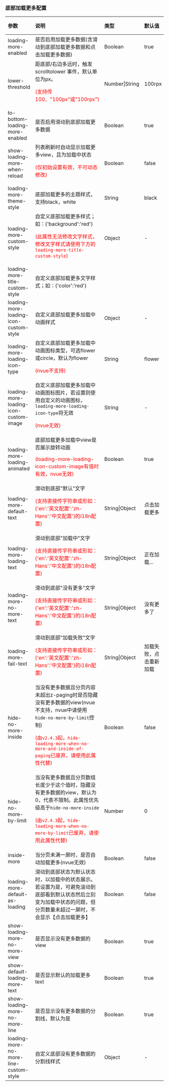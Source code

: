 ### 底部加载更多配置

| 参数                                                  | 说明                                                         | 类型           | 默认值                 | 可选值 |
| :---------------------------------------------------- | :----------------------------------------------------------- | :------------- | :--------------------- | :----- |
| loading-more-enabled                                  | 是否启用加载更多数据(含滑动到底部加载更多数据和点击加载更多数据) | Boolean        | true                   | false  |
| lower-threshold                                       | 距底部/右边多远时，触发 scrolltolower 事件，默认单位为px。<p style="color:red;">(支持传100、"100px"或"100rpx")</p> | Number\|String | 100rpx                 | -      |
| to-bottom-loading-more-enabled                        | 是否启用滑动到底部加载更多数据                               | Boolean        | true                   | false  |
| show-loading-more-when-reload <Badge text="1.7.2"/>   | 列表刷新时自动显示加载更多view，且为加载中状态<p style="color:red;">(仅初始设置有效，不可动态修改)</p> | Boolean        | false                  | true   |
| loading-more-theme-style                              | 底部加载更多的主题样式，支持black，white                     | String         | black                  | white  |
| loading-more-custom-style                             | 自定义底部加载更多样式；如：{'background':'red'}<p style="color:red;">(此属性无法修改文字样式，修改文字样式请使用下方的`loading-more-title-custom-style`)</p> | Object         | -                      | -      |
| loading-more-title-custom-style <Badge text="2.1.7"/> | 自定义底部加载更多文字样式；如：{'color':'red'}              |                |                        |        |
| loading-more-loading-icon-custom-style                | 自定义底部加载更多加载中动画样式                             | Object         | -                      | -      |
| loading-more-loading-icon-type                        | 自定义底部加载更多加载中动画图标类型，可选flower或circle，默认为flower<p style="color:red;">(nvue不支持)</p> | String         | flower                 | circle |
| loading-more-loading-icon-custom-image                | 自定义底部加载更多加载中动画图标图片，若设置则使用自定义的动画图标，`loading-more-loading-icon-type`将无效<p style="color:red;">(nvue无效)</p> | String         | -                      | -      |
| loading-more-loading-animated <Badge text="1.9.4"/>   | 底部加载更多加载中view是否展示旋转动画<p style="color:red;">(loading-more-loading-icon-custom-image有值时有效，nvue无效)</p> | Boolean        | true                   | false  |
| loading-more-default-text                             | 滑动到底部"默认"文字<p style="color:red;">(支持直接传字符串或形如：{'en':'英文配置':'zh-Hans':'中文配置'}的i18n配置)</p> | String\|Object | 点击加载更多           | -      |
| loading-more-loading-text                             | 滑动到底部"加载中"文字<p style="color:red;">(支持直接传字符串或形如：{'en':'英文配置':'zh-Hans':'中文配置'}的i18n配置)</p> | String\|Object | 正在加载...            | -      |
| loading-more-no-more-text                             | 滑动到底部"没有更多"文字<p style="color:red;">(支持直接传字符串或形如：{'en':'英文配置':'zh-Hans':'中文配置'}的i18n配置)</p> | String\|Object | 没有更多了             | -      |
| loading-more-fail-text                                | 滑动到底部"加载失败"文字<p style="color:red;">(支持直接传字符串或形如：{'en':'英文配置':'zh-Hans':'中文配置'}的i18n配置)</p> | String\|Object | 加载失败，点击重新加载 | -      |
| hide-no-more-inside <Badge text="2.4.3"/>             | 当没有更多数据且分页内容未超出z-paging时是否隐藏没有更多数据的view(nvue不支持，nvue中请使用`hide-no-more-by-limit`控制)<p style="color:red;">(由`v2.4.3`起，`hide-loading-more-when-no-more-and-inside-of-paging`已废弃，请使用此属性代替)</p> | Boolean        | false                  | true   |
| hide-no-more-by-limit <Badge text="2.4.3"/>           | 当没有更多数据且分页数组长度少于这个值时，隐藏没有更多数据的view，默认为0，代表不限制。此属性优先级高于`hide-no-more-inside`<p style="color:red;">(由`v2.4.3`起，`hide-loading-more-when-no-more-by-limit`已废弃，请使用此属性代替)</p> | Number         | 0                      | -      |
| inside-more <Badge text="2.0.0"/>                     | 当分页未满一屏时，是否自动加载更多(nvue无效)                 | Boolean        | false                  | true   |
| loading-more-default-as-loading <Badge text="2.2.0"/> | 滑动到底部状态为默认状态时，以加载中的状态展示。若设置为是，可避免滚动到底部看到默认状态然后立刻变为加载中状态的问题，但分页数量未超过一屏时，不会显示【点击加载更多】 | Boolean        | false                  | true   |
| show-loading-more-no-more-view                        | 是否显示没有更多数据的view                                   | Boolean        | true                   | false  |
| show-default-loading-more-text                        | 是否显示默认的加载更多text                                   | Boolean        | true                   | false  |
| show-loading-more-no-more-line                        | 是否显示没有更多数据的分割线，默认为是                       | Boolean        | true                   | false  |
| loading-more-no-more-line-custom-style                | 自定义底部没有更多数据的分割线样式                           | Object         | -                      | -      |